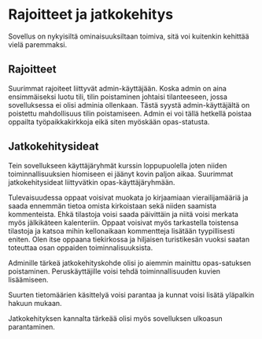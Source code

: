# Rajoitteet ja jatkokehitys

Sovellus on nykyisiltä ominaisuuksiltaan toimiva, sitä voi kuitenkin kehittää vielä paremmaksi.

## Rajoitteet

Suurimmat rajoiteet liittyvät admin-käyttäjään. Koska admin on aina ensimmäiseksi luotu tili, tilin poistaminen johtaisi tilanteeseen, jossa sovelluksessa ei olisi adminia ollenkaan. Tästä syystä admin-käyttäjältä on poistettu mahdollisuus tilin poistamiseen.
Admin ei voi tällä hetkellä poistaa oppailta työpaikkakirkkoja eikä siten myöskään opas-statusta.


## Jatkokehitysideat

Tein sovellukseen käyttäjäryhmät kurssin loppupuolella joten niiden toiminnallisuuksien hiomiseen ei jäänyt kovin paljon aikaa. Suurimmat jatkokehitysideat liittyvätkin opas-käyttäjäryhmään.

Tulevaisuudessa oppaat voisivat muokata jo kirjaamiaan vierailijamääriä ja saada ennemmän tietoa omista kirkoistaan sekä niiden saamista kommenteista. Ehkä tilastoja voisi saada päivittäin ja niitä voisi merkata myös jälkikäteen kalenteriin. Oppaat voisivat myös tarkastella toistensa tilastoja ja katsoa mihin kellonaikaan kommentteja lisätään tyypillisesti eniten. 
Olen itse oppaana tiekirkossa ja hiljaisen turistikesän vuoksi saatan toteuttaa osan oppaiden toiminnalisuuksista.

Adminille tärkeä jatkokehityskohde olisi jo aiemmin mainittu opas-satuksen poistaminen. Peruskäyttäjille voisi tehdä toiminnallisuuden kuvien lisäämiseen.

Suurten tietomäärien käsittelyä voisi parantaa ja kunnat voisi lisätä yläpalkin hakuun mukaan.

Jatkokehityksen kannalta tärkeää olisi myös sovelluksen ulkoasun parantaminen.

